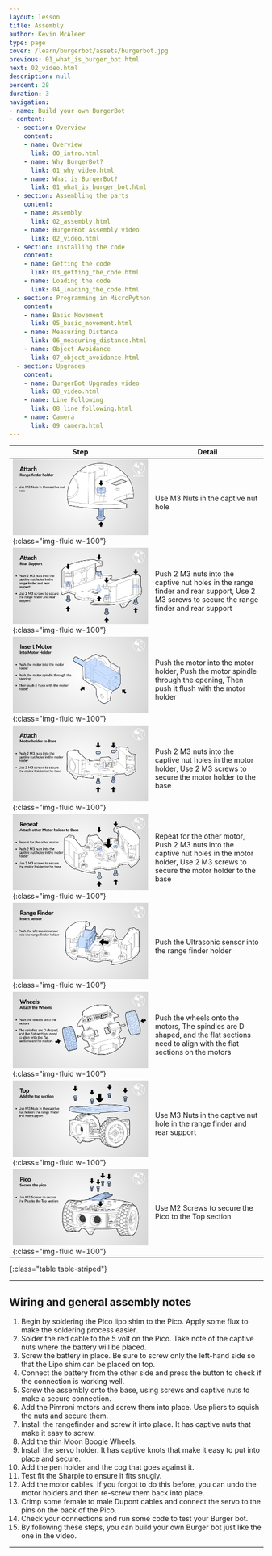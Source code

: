 ```yaml
---
layout: lesson
title: Assembly
author: Kevin McAleer
type: page
cover: /learn/burgerbot/assets/burgerbot.jpg
previous: 01_what_is_burger_bot.html
next: 02_video.html
description: null
percent: 28
duration: 3
navigation:
- name: Build your own BurgerBot
- content:
  - section: Overview
    content:
    - name: Overview
      link: 00_intro.html
    - name: Why BurgerBot?
      link: 01_why_video.html
    - name: What is BurgerBot?
      link: 01_what_is_burger_bot.html
  - section: Assembling the parts
    content:
    - name: Assembly
      link: 02_assembly.html
    - name: BurgerBot Assembly video
      link: 02_video.html
  - section: Installing the code
    content:
    - name: Getting the code
      link: 03_getting_the_code.html
    - name: Loading the code
      link: 04_loading_the_code.html
  - section: Programming in MicroPython
    content:
    - name: Basic Movement
      link: 05_basic_movement.html
    - name: Measuring Distance
      link: 06_measuring_distance.html
    - name: Object Avoidance
      link: 07_object_avoidance.html
  - section: Upgrades
    content:
    - name: BurgerBot Upgrades video
      link: 08_video.html
    - name: Line Following
      link: 08_line_following.html
    - name: Camera
      link: 09_camera.html
---
```



Step | Detail
---|---
![Assembly](assets/build06.jpg){:class="img-fluid w-100"}| Use M3 Nuts in the captive nut hole
![Assembly](assets/build07.jpg){:class="img-fluid w-100"}| Push 2 M3 nuts into the captive nut holes in the range finder and rear support, Use 2 M3 screws to secure the range finder and rear support
![Assembly](assets/build08.jpg){:class="img-fluid w-100"}| Push the motor into the motor holder, Push the motor spindle through the opening, Then push it flush with the motor holder
![Assembly](assets/build09.jpg){:class="img-fluid w-100"}| Push 2 M3 nuts into the captive nut holes in the motor holder, Use 2 M3 screws to secure the motor holder to the base
![Assembly](assets/build10.jpg){:class="img-fluid w-100"}| Repeat for the other motor, Push 2 M3 nuts into the captive nut holes in the motor holder, Use 2 M3 screws to secure the motor holder to the base
![Assembly](assets/build11.jpg){:class="img-fluid w-100"}| Push the Ultrasonic sensor into the range finder holder
![Assembly](assets/build12.jpg){:class="img-fluid w-100"}| Push the wheels onto the motors, The spindles are D shaped, and the flat sections need to align with the flat sections on the motors
![Assembly](assets/build13.jpg){:class="img-fluid w-100"}| Use M3 Nuts in the captive nut hole in the range finder  and rear support
![Assembly](assets/build14.jpg){:class="img-fluid w-100"}| Use M2 Screws to secure the Pico to the Top section
{:class="table table-striped"}

---

## Wiring and general assembly notes

1. Begin by soldering the Pico lipo shim to the Pico. Apply some flux to make the soldering process easier.
1. Solder the red cable to the 5 volt on the Pico. Take note of the captive nuts where the battery will be placed.
1. Screw the battery in place. Be sure to screw only the left-hand side so that the Lipo shim can be placed on top.
1. Connect the battery from the other side and press the button to check if the connection is working well.
1. Screw the assembly onto the base, using screws and captive nuts to make a secure connection.
1. Add the Pimroni motors and screw them into place. Use pliers to squish the nuts and secure them.
1. Install the rangefinder and screw it into place. It has captive nuts that make it easy to screw.
1. Add the thin Moon Boogie Wheels.
1. Install the servo holder. It has captive knots that make it easy to put into place and secure.
1. Add the pen holder and the cog that goes against it.
1. Test fit the Sharpie to ensure it fits snugly.
1. Add the motor cables. If you forgot to do this before, you can undo the motor holders and then re-screw them back into place.
1. Crimp some female to male Dupont cables and connect the servo to the pins on the back of the Pico.
1. Check your connections and run some code to test your Burger bot.
1. By following these steps, you can build your own Burger bot just like the one in the video.

---
